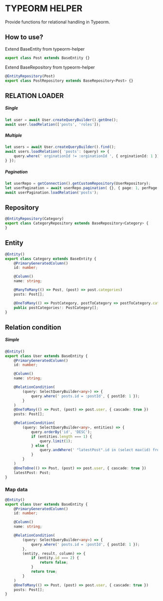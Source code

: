 # TYPEORM HELPER
Provide functions for relational handling in Typeorm.
## How to use?
Extend BaseEntity from typeorm-helper
```typescript
export class Post extends BaseEntity {}
```

Extend BaseRepository from typeorm-helper
```typescript
@EntityRepository(Post)
export class PostRepository extends BaseRepository<Post> {}
```

## RELATION LOADER

##### Single
```typescript
let user = await User.createQueryBuilder().getOne();
await user.loadRelation(['posts', 'roles']);
```
##### Multiple
```typescript
let users = await User.createQueryBuilder().find();
await users.loadRelation({ 'posts': (query) => {
    query.where(' orginationId != :orginationId ', { orginationId: 1 })
} });
```
##### Pagination
```typescript
let userRepo = getConnection().getCustomRepository(UserRepository);
let userPagination = await userRepo.pagination( {}, { page: 1, perPage: 10 } );
await userPagination.loadRelation('posts');
```
## Repository

```typescript
@EntityRepository(Category)
export class CategoryRepository extends BaseRepository<Category> {
}
```

## Entity
```typescript
@Entity()
export class Category extends BaseEntity {
    @PrimaryGeneratedColumn()
    id: number;

    @Column()
    name: string;

    @ManyToMany(() => Post, (post) => post.categories)
    posts: Post[];

    @OneToMany(() => PostCategory, postToCategory => postToCategory.category)
    public postCategories!: PostCategory[];
}
```
## Relation condition
##### Simple
```typescript
@Entity()
export class User extends BaseEntity {
    @PrimaryGeneratedColumn()
    id: number;

    @Column()
    name: string;

    @RelationCondition(
        (query: SelectQueryBuilder<any>) => {
            query.where(' posts.id = :postId', { postId: 1 });
        }
    )
    @OneToMany(() => Post, (post) => post.user, { cascade: true })
    posts: Post[];

    @RelationCondition(
        (query: SelectQueryBuilder<any>, entities) => {
            query.orderBy('id', 'DESC');
            if (entities.length === 1) {
                query.limit(1);
            } else {
                query.andWhere(' "latestPost".id in (select max(id) from "post" "maxPost" where "maxPost"."userId" = "latestPost"."userId")');
            }
        }
    )
    @OneToOne(() => Post, (post) => post.user, { cascade: true })
    latestPost: Post;
}
```

### Map data
```typescript
@Entity()
export class User extends BaseEntity {
    @PrimaryGeneratedColumn()
    id: number;

    @Column()
    name: string;

    @RelationCondition(
        (query: SelectQueryBuilder<any>) => {
            query.where(' posts.id = :postId', { postId: 1 });
        },
        (entity, result, column) => {
            if (entity.id === 2) {
                return false;
            }
            return true;
        }
    )
    @OneToMany(() => Post, (post) => post.user, { cascade: true })
    posts: Post[];
}
```
